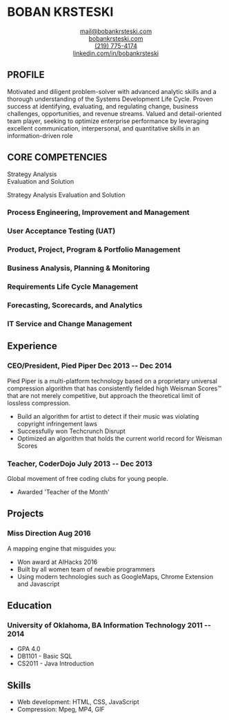 # BOBAN KRSTESKI

<center><a href="mailto:mail@bobankrsteski.com">mail@bobankrsteski.com</a></center>
<center><a href="https://bobankrsteski.com">bobankrsteski.com</a></center>
<center><a href="tel:(219) 775-4174">(219) 775-4174</a></center>
<center><a href="https://linkedin.com/in/bobankrsteski">linkedin.com/in/bobankrsteski</a></center>

## PROFILE

Motivated and diligent problem-solver with advanced analytic skills and a thorough understanding of the Systems Development Life Cycle. Proven success at identifying, evaluating, and regulating change, business challenges, opportunities, and revenue streams. Valued and detail-oriented team player, seeking to optimize enterprise performance by leveraging excellent communication, interpersonal, and quantitative skills in an information-driven role

## CORE COMPETENCIES

<link rel="stylesheet" href="https://www.w3schools.com/w3css/4/w3.css">

<div class="w3-row">
 <div class="w3-col m5 w3-left">Strategy Analysis</div>
 <div class="w3-col m4 w3-right">Evaluation and Solution</div>
</div>


<span>Strategy Analysis</span> <span>Evaluation and Solution</span>

### Process Engineering, Improvement and Management
### User Acceptance Testing (UAT)
### Product, Project, Program & Portfolio Management
### Business Analysis, Planning & Monitoring
### Requirements Life Cycle Management
### Forecasting, Scorecards, and Analytics
### IT Service and Change Management

## Experience

<!-- You have to wrap the "left" and "right" half of these headings in spans by
hand -->
### <span>CEO/President, Pied Piper</span> <span>Dec 2013 -- Dec 2014</span>

Pied Piper is a multi-platform technology based on a proprietary universal
compression algorithm that has consistently fielded high Weisman Scores™ that
are not merely competitive, but approach the theoretical limit of lossless
compression.

 - Build an algorithm for artist to detect if their music was violating
   copyright infringement laws
 - Successfully won Techcrunch Disrupt
 - Optimized an algorithm that holds the current world record for Weisman Scores

### <span>Teacher, CoderDojo</span> <span>July 2013 -- Dec 2013</span>

Global movement of free coding clubs for young people.

 - Awarded 'Teacher of the Month'

## Projects

### <span>Miss Direction</span> <span>Aug 2016</span>

A mapping engine that misguides you:

   - Won award at AIHacks 2016
   - Built by all women team of newbie programmers
   - Using modern technologies such as GoogleMaps, Chrome Extension and Javascript

## Education

### <span>University of Oklahoma, BA Information Technology</span> <span>2011 -- 2014</span>

  - GPA 4.0
  - DB1101 - Basic SQL
  - CS2011 - Java Introduction

## Skills

 - Web development: HTML, CSS, JavaScript
 - Compression: Mpeg, MP4, GIF
